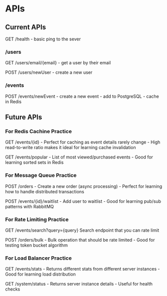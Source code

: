 # APIs

## Current APIs
GET /health
    - basic ping to the sever

### /users
GET /users/email/{email}
    - get a user by their email

POST /users/newUser
    - create a new user

### /events
POST /events/newEvent
    - create a new event
    - add to PostgreSQL
    - cache in Redis

## Future APIs
### For Redis Cachine Practice
GET /events/{id}
    - Perfect for caching as event details rarely change
    - High read-to-write ratio makes it ideal for learning cache invalidation

GET /events/popular
    - List of most viewed/purchased events
    - Good for learning sorted sets in Redis

### For Message Queue Practice
POST /orders
    - Create a new order (async processing)
    - Perfect for learning how to handle distributed transactions


POST /events/{id}/waitlist
    - Add user to waitlist
    - Good for learning pub/sub patterns with RabbitMQ

### For Rate Limiting Practice
GET /events/search?query={query}
    Search endpoint that you can rate limit


POST /orders/bulk
    - Bulk operation that should be rate limited
    - Good for testing token bucket algorithm

### For Load Balancer Practice
GET /events/stats
    - Returns different stats from different server instances
    - Good for learning load distribution


GET /system/status
    - Returns server instance details
    - Useful for health checks